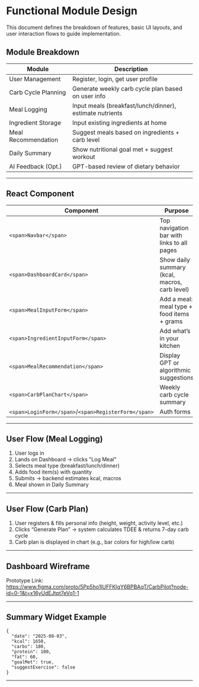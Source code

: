 # Functional Module Design

This document defines the breakdown of features, basic UI layouts, and user interaction flows to guide implementation.

## Module Breakdown

| Module              | Description                                              |
| ------------------- | -------------------------------------------------------- |
| User Management     | Register, login, get user profile                        |
| Carb Cycle Planning | Generate weekly carb cycle plan based on user info       |
| Meal Logging        | Input meals (breakfast/lunch/dinner), estimate nutrients |
| Ingredient Storage  | Input existing ingredients at home                       |
| Meal Recommendation | Suggest meals based on ingredients + carb level          |
| Daily Summary       | Show nutritional goal met + suggest workout              |
| AI Feedback (Opt.)  | GPT-based review of dietary behavior                     |

---

## React Component

| Component                                            | Purpose                                       |
| ---------------------------------------------------- | --------------------------------------------- |
| `<span>Navbar</span>`                                | Top navigation bar with links to all pages    |
| `<span>DashboardCard</span>`                         | Show daily summary (kcal, macros, carb level) |
| `<span>MealInputForm</span>`                         | Add a meal: meal type + food items + grams    |
| `<span>IngredientInputForm</span>`                   | Add what’s in your kitchen                    |
| `<span>MealRecommendation</span>`                    | Display GPT or algorithmic suggestions        |
| `<span>CarbPlanChart</span>`                         | Weekly carb cycle summary                     |
| `<span>LoginForm</span>`/`<span>RegisterForm</span>` | Auth forms                                    |

---

## User Flow (Meal Logging)

1. User logs in
2. Lands on Dashboard → clicks "Log Meal"
3. Selects meal type (breakfast/lunch/dinner)
4. Adds food item(s) with quantity
5. Submits → backend estimates kcal, macros
6. Meal shown in Daily Summary

---

## User Flow (Carb Plan)

1. User registers & fills personal info (height, weight, activity level, etc.)
2. Clicks “Generate Plan” → system calculates TDEE & returns 7-day carb cycle
3. Carb plan is displayed in chart (e.g., bar colors for high/low carb)

---

## Dashboard Wireframe

Prototype Link: https://www.figma.com/proto/5Pp5ho1lUFFKIgY6BPBAqT/CarbPilot?node-id=0-1&t=x16yUdEJtpt7eVo1-1

---

## Summary Widget Example

```
{
  "date": "2025-08-03",
  "kcal": 1650,
  "carbs": 180,
  "protein": 100,
  "fat": 60,
  "goalMet": true,
  "suggestExercise": false
}
```

---
